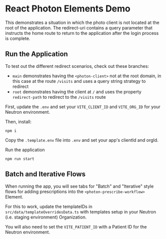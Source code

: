 # React Photon Elements Demo

This demonstrates a situation in which the photo client is not located at the root of the application. The redirect-uri contains a query parameter that instructs the home route to return to the application after the login process is complete.

## Run the Application

To test out the different redirect scenarios, check out these branches:

- `main` demonstrates having the `<photon-client>` not at the root domain, in this case at the route `/visits` and uses a query string strategy to redirect
- `root` demonstrates having the client at `/` and uses the property `redirect-path` to redirect to the `/visits` route

First, update the `.env` and set your `VITE_CLIENT_ID` and `VITE_ORG_ID` for your Neutron environment.

Then, install:

```
npm i
```

Copy the `.template.env` file into `.env` and set your app's clientId and orgId.

Run the application

```
npm run start
```

## Batch and Iterative Flows

When running the app, you will see tabs for "Batch" and "Iterative" style flows for adding prescriptions into the `<photon-prescribe-workflow>` Element.

For this to work, update the templateIDs in `src/data/templateOverridesData.ts` with templates setup in your Neutron (i.e. staging environment) Organization.

You will also need to set the `VITE_PATIENT_ID` with a Patient ID for the Neutron environment.